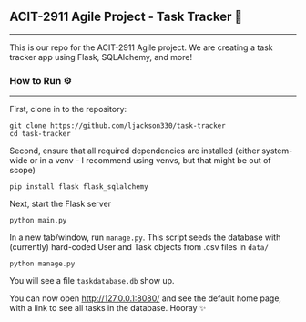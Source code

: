 ## ACIT-2911 Agile Project - Task Tracker 🚀

---

This is our repo for the ACIT-2911 Agile project. We are creating a task tracker app using Flask, SQLAlchemy, and more!

### How to Run ⚙️

---

First, clone in to the repository:

```
git clone https://github.com/ljackson330/task-tracker
cd task-tracker
```

Second, ensure that all required dependencies are installed (either system-wide or in a venv - I recommend using venvs, but that might be out of scope)

```
pip install flask flask_sqlalchemy
```

Next, start the Flask server

```
python main.py
```

In a new tab/window, run `manage.py`. This script seeds the database with (currently) hard-coded User and Task objects from .csv files in `data/`

```
python manage.py
```

You will see a file `taskdatabase.db` show up.

You can now open http://127.0.0.1:8080/ and see the default home page, with a link to see all tasks in the database. Hooray ✨
